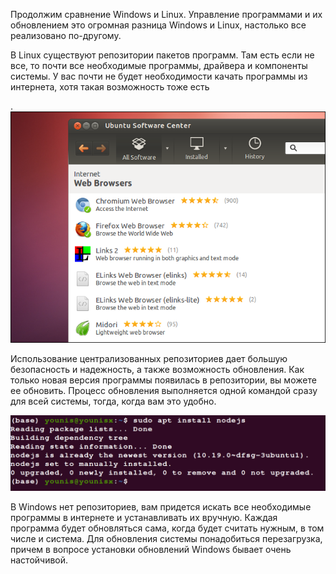 Продолжим сравнение Windows и Linux. Управление программами и их обновлением это огромная разница Windows и Linux, настолько все реализовано по-другому.


В Linux существуют репозитории пакетов программ. Там есть если не все, то почти все необходимые программы, драйвера и компоненты системы. У вас почти не будет необходимости качать программы из интернета, хотя такая возможность тоже есть


.![image13.png](../images/upravlieniie-proghrammami-i-obnovlieniiami_1.png)


Использование централизованных репозиториев дает большую безопасность и надежность, а также возможность обновления. Как только новая версия программы появилась в репозитории, вы можете ее обновить. Процесс обновления выполняется одной командой сразу для всей системы, тогда, когда вам это удобно.


![image14.png](../images/upravlieniie-proghrammami-i-obnovlieniiami_2.png)


В Windows нет репозиториев, вам придется искать все необходимые программы в интернете и устанавливать их вручную. Каждая программа будет обновляться сама, когда будет считать нужным, в том числе и система. Для обновления системы понадобиться перезагрузка, причем в вопросе установки обновлений Windows бывает очень настойчивой.

